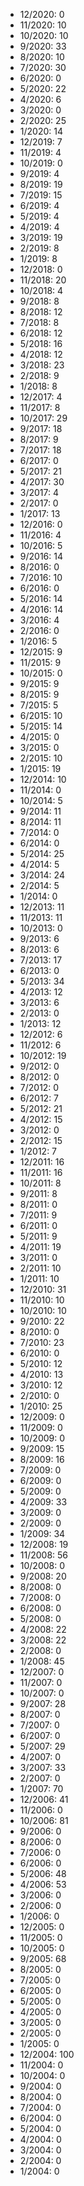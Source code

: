 *  12/2020: 0
*  11/2020: 10
*  10/2020: 10
*  9/2020: 33
*  8/2020: 10
*  7/2020: 30
*  6/2020: 0
*  5/2020: 22
*  4/2020: 6
*  3/2020: 0
*  2/2020: 25
*  1/2020: 14
*  12/2019: 7
*  11/2019: 4
*  10/2019: 0
*  9/2019: 4
*  8/2019: 19
*  7/2019: 15
*  6/2019: 4
*  5/2019: 4
*  4/2019: 4
*  3/2019: 19
*  2/2019: 8
*  1/2019: 8
*  12/2018: 0
*  11/2018: 20
*  10/2018: 4
*  9/2018: 8
*  8/2018: 12
*  7/2018: 8
*  6/2018: 12
*  5/2018: 16
*  4/2018: 12
*  3/2018: 23
*  2/2018: 9
*  1/2018: 8
*  12/2017: 4
*  11/2017: 8
*  10/2017: 29
*  9/2017: 18
*  8/2017: 9
*  7/2017: 18
*  6/2017: 0
*  5/2017: 21
*  4/2017: 30
*  3/2017: 4
*  2/2017: 0
*  1/2017: 13
*  12/2016: 0
*  11/2016: 4
*  10/2016: 5
*  9/2016: 14
*  8/2016: 0
*  7/2016: 10
*  6/2016: 0
*  5/2016: 14
*  4/2016: 14
*  3/2016: 4
*  2/2016: 0
*  1/2016: 5
*  12/2015: 9
*  11/2015: 9
*  10/2015: 0
*  9/2015: 9
*  8/2015: 9
*  7/2015: 5
*  6/2015: 10
*  5/2015: 14
*  4/2015: 0
*  3/2015: 0
*  2/2015: 10
*  1/2015: 19
*  12/2014: 10
*  11/2014: 0
*  10/2014: 5
*  9/2014: 11
*  8/2014: 11
*  7/2014: 0
*  6/2014: 0
*  5/2014: 25
*  4/2014: 5
*  3/2014: 24
*  2/2014: 5
*  1/2014: 0
*  12/2013: 11
*  11/2013: 11
*  10/2013: 0
*  9/2013: 6
*  8/2013: 6
*  7/2013: 17
*  6/2013: 0
*  5/2013: 34
*  4/2013: 12
*  3/2013: 6
*  2/2013: 0
*  1/2013: 12
*  12/2012: 6
*  11/2012: 6
*  10/2012: 19
*  9/2012: 0
*  8/2012: 0
*  7/2012: 0
*  6/2012: 7
*  5/2012: 21
*  4/2012: 15
*  3/2012: 0
*  2/2012: 15
*  1/2012: 7
*  12/2011: 16
*  11/2011: 16
*  10/2011: 8
*  9/2011: 8
*  8/2011: 0
*  7/2011: 9
*  6/2011: 0
*  5/2011: 9
*  4/2011: 19
*  3/2011: 0
*  2/2011: 10
*  1/2011: 10
*  12/2010: 31
*  11/2010: 10
*  10/2010: 10
*  9/2010: 22
*  8/2010: 0
*  7/2010: 23
*  6/2010: 0
*  5/2010: 12
*  4/2010: 13
*  3/2010: 12
*  2/2010: 0
*  1/2010: 25
*  12/2009: 0
*  11/2009: 0
*  10/2009: 0
*  9/2009: 15
*  8/2009: 16
*  7/2009: 0
*  6/2009: 0
*  5/2009: 0
*  4/2009: 33
*  3/2009: 0
*  2/2009: 0
*  1/2009: 34
*  12/2008: 19
*  11/2008: 56
*  10/2008: 0
*  9/2008: 20
*  8/2008: 0
*  7/2008: 0
*  6/2008: 0
*  5/2008: 0
*  4/2008: 22
*  3/2008: 22
*  2/2008: 0
*  1/2008: 45
*  12/2007: 0
*  11/2007: 0
*  10/2007: 0
*  9/2007: 28
*  8/2007: 0
*  7/2007: 0
*  6/2007: 0
*  5/2007: 29
*  4/2007: 0
*  3/2007: 33
*  2/2007: 0
*  1/2007: 70
*  12/2006: 41
*  11/2006: 0
*  10/2006: 81
*  9/2006: 0
*  8/2006: 0
*  7/2006: 0
*  6/2006: 0
*  5/2006: 48
*  4/2006: 53
*  3/2006: 0
*  2/2006: 0
*  1/2006: 0
*  12/2005: 0
*  11/2005: 0
*  10/2005: 0
*  9/2005: 68
*  8/2005: 0
*  7/2005: 0
*  6/2005: 0
*  5/2005: 0
*  4/2005: 0
*  3/2005: 0
*  2/2005: 0
*  1/2005: 0
*  12/2004: 100
*  11/2004: 0
*  10/2004: 0
*  9/2004: 0
*  8/2004: 0
*  7/2004: 0
*  6/2004: 0
*  5/2004: 0
*  4/2004: 0
*  3/2004: 0
*  2/2004: 0
*  1/2004: 0